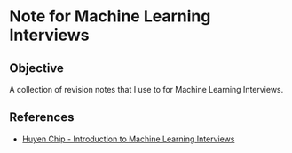 # Note for Machine Learning Interviews

## Objective

A collection of revision notes that I use to for Machine Learning Interviews.

## References
 * [Huyen Chip - Introduction to Machine Learning Interviews](https://huyenchip.com/ml-interviews-book/)
